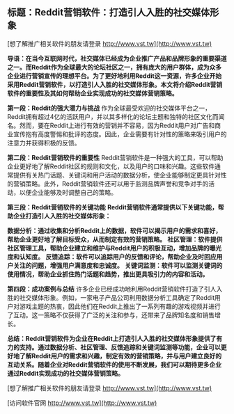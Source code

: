 ## **标题：Reddit营销软件：打造引人入胜的社交媒体形象**

[想了解推广相关软件的朋友请登录 http://www.vst.tw](http://www.vst.tw)

**导语：在当今互联网时代，社交媒体已经成为企业推广产品和品牌形象的重要渠道之一。而Reddit作为全球最大的论坛社区之一，拥有庞大的用户群体，成为众多企业进行营销宣传的理想平台。为了更好地利用Reddit这一资源，许多企业开始采用Reddit营销软件，以打造引人入胜的社交媒体形象。本文将介绍Reddit营销软件的重要性及其如何帮助企业实现成功的社交媒体营销策略。**

**第一段：Reddit的强大潜力与挑战**
作为全球最受欢迎的社交媒体平台之一，Reddit拥有超过4亿的活跃用户，并以其多样化的论坛主题和独特的社区文化而闻名。然而，要在Reddit上进行有效的营销并不容易，因为Reddit用户对广告和商业宣传抱有高度警惕和批评的态度。因此，企业需要有针对性的策略来吸引用户的注意力并获得积极的反馈。

**第二段：Reddit营销软件的重要性**
Reddit营销软件是一种强大的工具，可以帮助企业更好地了解Reddit社区的规则和文化，以及用户的口味和兴趣。这些软件通常提供有关热门话题、关键词和用户活动的数据分析，使企业能够制定更具针对性的营销策略。此外，Reddit营销软件还可以用于监测品牌声誉和竞争对手的活动，以便企业能够及时调整自己的策略。

**第三段：Reddit营销软件的关键功能**
**Reddit营销软件通常提供以下关键功能，帮助企业打造引人入胜的社交媒体形象：**

**数据分析：通过收集和分析Reddit上的数据，软件可以揭示用户的需求和喜好，帮助企业更好地了解目标受众，从而制定有效的营销策略。**
**社区管理：软件提供社区管理工具，帮助企业建立和维护与Reddit用户的积极互动，增加品牌的曝光度和认知度。**
**反馈追踪：软件可以追踪用户的反馈和评论，帮助企业及时回应用户关注的问题，增强用户满意度和忠诚度。**
**关键词监测：软件可以监测关键词的使用情况，帮助企业抓住热门话题和趋势，推出更具吸引力的内容和活动。**

**第四段：成功案例与总结**
许多企业已经成功地利用Reddit营销软件打造了引人入胜的社交媒体形象。例如，一家电子产品公司利用数据分析工具确定了Reddit用户对游戏主题的热衷，因此他们在Reddit上推出了一系列有趣的游戏视频并进行了互动。这一策略不仅获得了广泛的关注和参与，还带来了品牌知名度和销售增长。

**总结：Reddit营销软件为企业在Reddit上打造引人入胜的社交媒体形象提供了有力的支持。通过数据分析、社区管理、反馈追踪和关键词监测等功能，企业可以更好地了解Reddit用户的需求和兴趣，制定有效的营销策略，并与用户建立良好的互动关系。随着企业对Reddit营销软件的使用不断发展，我们可以期待更多企业通过Reddit实现成功的社交媒体营销策略。**

[想了解推广相关软件的朋友请登录 http://www.vst.tw](http://www.vst.tw)


[访问软件官网 http://www.vst.tw](http://www.vst.tw)
